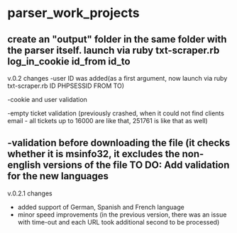 # parser_work_projects
create an "output" folder in the same folder with the parser itself.
launch via ruby txt-scraper.rb log_in_cookie id_from id_to
----------------------------------
v.0.2 changes
-user ID was added(as a first argument, now launch via ruby txt-scraper.rb ID PHPSESSID FROM TO)

-cookie and user validation

-empty ticket validation (previously crashed, when it could not find clients email - all tickets up to 16000 are like that, 251761 is like that as well)

-validation before downloading the file (it checks whether it is msinfo32, it excludes the non-english versions of the file
TO DO:
Add validation for the new languages
----------------------------------
v.0.2.1 changes
- added support of German, Spanish and French language
- minor speed improvements (in the previous version, there was an issue with time-out and each URL took additional second to be processed)

